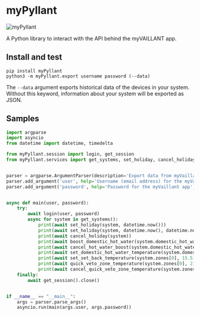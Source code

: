 # myPyllant

![myPyllant](https://raw.githubusercontent.com/signalkraft/myPyllant/main/logo.png)

A Python library to interact with the API behind the myVAILLANT app.

## Install and test

```shell
pip install myPyllant
python3 -m myPyllant.export username password (--data)
```
The `--data` argument exports historical data of the devices in your system.
Without this keyword, information about your system will be exported as JSON.

## Samples

```python
import argparse
import asyncio
from datetime import datetime, timedelta

from myPyllant.session import login, get_session
from myPyllant.services import get_systems, set_holiday, cancel_holiday, boost_domestic_hot_water, cancel_quick_veto_zone_temperature, cancel_hot_water_boost, set_domestic_hot_water_temperature, set_set_back_temperature, quick_veto_zone_temperature


parser = argparse.ArgumentParser(description='Export data from myVaillant API   .')
parser.add_argument('user', help='Username (email address) for the myVaillant app')
parser.add_argument('password', help='Password for the myVaillant app')


async def main(user, password):
    try:
        await login(user, password)
        async for system in get_systems():
            print(await set_holiday(system, datetime.now()))
            print(await set_holiday(system, datetime.now(), datetime.now() + timedelta(days=1)))
            print(await cancel_holiday(system))
            print(await boost_domestic_hot_water(system.domestic_hot_water[0]))
            print(await cancel_hot_water_boost(system.domestic_hot_water[0]))
            print(await set_domestic_hot_water_temperature(system.domestic_hot_water[0], 46))
            print(await set_set_back_temperature(system.zones[0], 15.5))
            print(await quick_veto_zone_temperature(system.zones[0], 21, 5))
            print(await cancel_quick_veto_zone_temperature(system.zones[0]))
    finally:
        await get_session().close()


if __name__ == "__main__":
    args = parser.parse_args()
    asyncio.run(main(args.user, args.password))

```
